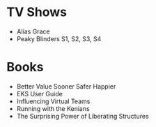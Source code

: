 # TV Shows

- Alias Grace
- Peaky Blinders S1, S2, S3, S4

# Books

- Better Value Sooner Safer Happier
- EKS User Guide
- Influencing Virtual Teams
- Running with the Kenians
- The Surprising Power of Liberating Structures
